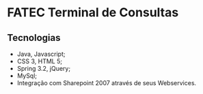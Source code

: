 # FATEC Terminal de Consultas

## Tecnologias

* Java, Javascript;
* CSS 3, HTML 5;
* Spring 3.2, jQuery;
* MySql;
* Integração com Sharepoint 2007 através de seus Webservices.
